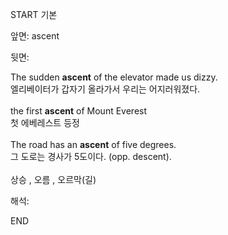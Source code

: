 START
기본

앞면:
ascent


뒷면:
<div><div>The sudden <strong>ascent</strong> of the elevator made us dizzy. </div><div><div>엘리베이터가 갑자기 올라가서 우리는 어지러워졌다.</div></div></div><div><br></div><div><div>the first <strong>ascent</strong> of Mount Everest </div><div><div>첫 에베레스트 등정</div></div></div><div><br></div><div><div>The road has an <strong>ascent</strong> of five degrees. </div><div><div>그 도로는 경사가 5도이다. (opp. descent).</div></div></div><div><br></div><div>상승 , 오름 , 오르막(길)</div>


해석:

END